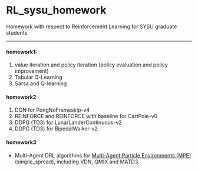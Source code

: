 # RL_sysu_homework
Homework with respect to Reinforcement Learning for SYSU graduate students

---
#### homework1:
1. value iteration and policy iteration (policy evaluation and policy improvement)
2. Tabular Q-Learning
3. Sarsa and Q-learning

#### homework2
1. DQN for PongNoFrameskip-v4
2. REINFORCE and REINFORCE with baseline for CartPole-v0
3. DDPG (TD3) for LunarLanderContinuous-v2
4. DDPG (TD3) for BipedalWalker-v2

#### homework3
+ Multi-Agent DRL algorithms for [Multi-Agent Particle Environments (MPE)](https://github.com/openai/multiagent-particle-envs) (simple_spread), including VDN, QMIX and MATD3.
